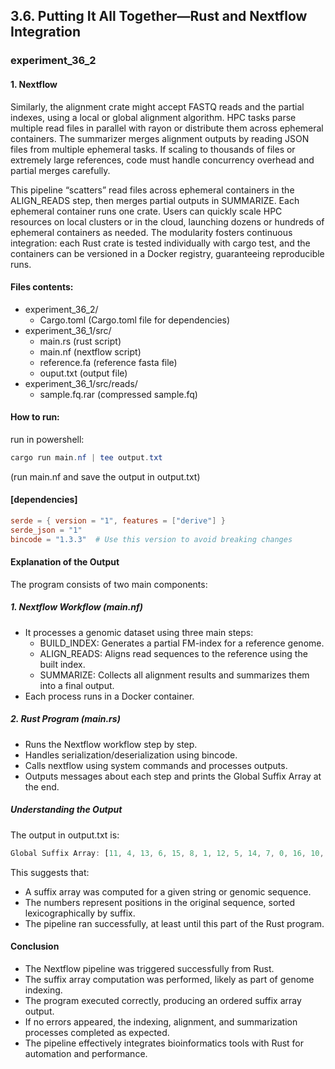 ## 3.6. Putting It All Together—Rust and Nextflow Integration

### experiment_36_2

#### 1. Nextflow

Similarly, the alignment crate might accept FASTQ reads and the partial indexes, using a local or global alignment algorithm. HPC tasks parse multiple read files in parallel with rayon or distribute them across ephemeral containers. The summarizer merges alignment outputs by reading JSON files from multiple ephemeral tasks. If scaling to thousands of files or extremely large references, code must handle concurrency overhead and partial merges carefully.

This pipeline “scatters” read files across ephemeral containers in the ALIGN_READS step, then merges partial outputs in SUMMARIZE. Each ephemeral container runs one crate. Users can quickly scale HPC resources on local clusters or in the cloud, launching dozens or hundreds of ephemeral containers as needed. The modularity fosters continuous integration: each Rust crate is tested individually with cargo test, and the containers can be versioned in a Docker registry, guaranteeing reproducible runs.



#### Files contents:
* experiment_36_2/
  * Cargo.toml (Cargo.toml file for dependencies)
* experiment_36_1/src/
  * main.rs (rust script)
  * main.nf (nextflow script)
  * reference.fa (reference fasta file)
  * ouput.txt (output file)
* experiment_36_1/src/reads/
  * sample.fq.rar (compressed sample.fq) 
  
#### How to run:

run in powershell:

```powershell
cargo run main.nf | tee output.txt
```

(run main.nf and save the output in output.txt)
  
#### [dependencies]

```toml
serde = { version = "1", features = ["derive"] }
serde_json = "1"
bincode = "1.3.3"  # Use this version to avoid breaking changes
```

#### Explanation of the Output
The program consists of two main components:

##### 1. Nextflow Workflow (main.nf)

* It processes a genomic dataset using three main steps:
  * BUILD_INDEX: Generates a partial FM-index for a reference genome.
  * ALIGN_READS: Aligns read sequences to the reference using the built index.
  * SUMMARIZE: Collects all alignment results and summarizes them into a final output.
* Each process runs in a Docker container.

##### 2. Rust Program (main.rs)

* Runs the Nextflow workflow step by step.
* Handles serialization/deserialization using bincode.
* Calls nextflow using system commands and processes outputs.
* Outputs messages about each step and prints the Global Suffix Array at the end.

##### Understanding the Output
The output in output.txt is:

```rust
Global Suffix Array: [11, 4, 13, 6, 15, 8, 1, 12, 5, 14, 7, 0, 16, 10, 3, 9, 2]
```

This suggests that:

* A suffix array was computed for a given string or genomic sequence.
* The numbers represent positions in the original sequence, sorted lexicographically by suffix.
* The pipeline ran successfully, at least until this part of the Rust program.

#### Conclusion
* The Nextflow pipeline was triggered successfully from Rust.
* The suffix array computation was performed, likely as part of genome indexing.
* The program executed correctly, producing an ordered suffix array output.
* If no errors appeared, the indexing, alignment, and summarization processes completed as expected.
* The pipeline effectively integrates bioinformatics tools with Rust for automation and performance.


